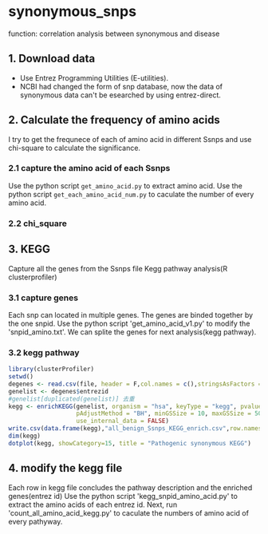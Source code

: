 synonymous_snps
=======
function: correlation analysis between synonymous and disease
## 1. Download data
* Use Entrez Programming Utilities (E-utilities).
* NCBI had changed the form of snp database, now the data of synonymous data can't be esearched by using entrez-direct. 
## 2. Calculate the frequency of amino acids
I try to get the frequnece of each of amino acid in different Ssnps and use chi-square to calculate the significance. 
### 2.1 capture the amino acid of each Ssnps
Use the python script `get_amino_acid.py` to extract amino acid. 
Use the python script `get_each_amino_acid_num.py` to caculate the number of every amino acid.
### 2.2 chi_square

## 3. KEGG 
Capture all the genes from the Ssnps file
Kegg pathway analysis(R clusterprofiler)
### 3.1 capture genes
Each snp can located in multiple genes. The genes are binded together by the one snpid.
Use the python script 'get_amino_acid_v1.py' to modify the 'snpid_amino.txt'. We can splite the genes for next analysis(kegg pathway).
### 3.2 kegg pathway
```R
library(clusterProfiler)
setwd()
degenes <- read.csv(file, header = F,col.names = c(),stringsAsFactors = F, sep = '\t')
genelist <- degenes$entrezid
#genelist[duplicated(genelist)] 去重
kegg <- enrichKEGG(genelist, organism = "hsa", keyType = "kegg", pvalueCutoff = 0.05,
                   pAdjustMethod = "BH", minGSSize = 10, maxGSSize = 500, qvalueCutoff = 0.2,
                   use_internal_data = FALSE)
write.csv(data.frame(kegg),"all_benign_Ssnps_KEGG_enrich.csv",row.names =F)
dim(kegg) 
dotplot(kegg, showCategory=15, title = "Pathogenic synonymous KEGG")
```
## 4. modify the kegg file
Each row in kegg file concludes the pathway description and the enriched genes(entrez id)
Use the python script 'kegg_snpid_amino_acid.py' to extract the amino acids of each entrez id. Next, run 'count_all_amino_acid_kegg.py' to caculate the numbers of amino acid of every pathyway.

  


